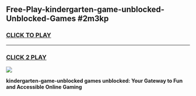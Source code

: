 
## Free-Play-kindergarten-game-unblocked-Unblocked-Games #2m3kp
<h3>
<a href="https://news.freeplayer.one?title=kindergarten-game-unblocked&ref=8M">CLICK TO PLAY</a></h3>
<hr>

<h3>
<a href="https://news.freeplayer.one?title=kindergarten-game-unblocked&ref=8M">CLICK 2 PLAY</a>
  
</h3>

<a href="https://news.freeplayer.one?title=kindergarten-game-unblocked&ref=8M"><img src="https://clearcache.store/games.png"></a>


**kindergarten-game-unblocked games unblocked: Your Gateway to Fun and Accessible Online Gaming**
